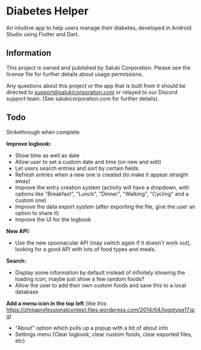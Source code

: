 # Diabetes Helper

An intuitive app to help users manage their diabetes, developed in Android Studio using Flutter and Dart.

## Information

This project is owned and published by Saluki Corporation. Please see the license file for further details about usage permissions.

Any questions about this project or the app that is built from it should be directed to support@salukicorporation.com or relayed to our Discord support team. (See salukicorporation.com for further details).

## Todo

Strikethrough when complete


**Improve logbook:**
- Show time as well as date
- Allow user to set a custom date and time (on new and edit)
- Let users search entries and sort by certain fields
- Refresh entries when a new one is created (to make it appear straight away)
- Improve the entry creation system (activity will have a dropdown, with options like "Breakfast", "Lunch", "Dinner", "Walking", "Cycling" and a custom one)
- Improve the data export system (after exporting the file, give the user an option to share it)
- Improve the UI for the logbook

**New API:**
- Use the new spoonacular API (may switch again if it doesn't work out), looking for a good API with lots of food types and meals.

**Search:**
- Display some information by default instead of infinitely showing the loading icon, maybe just show a few random foods?
- Allow the user to add their own custom foods and save this to a local database

**Add a menu icon in the top left** (like this: https://zhijiaprofessionalcontext.files.wordpress.com/2014/04/logotype17.jpg)
- "About" option which pulls up a popup with a bit of about info
- Settings menu (Clear logbook, clear custom foods, clear exported files, etc)
